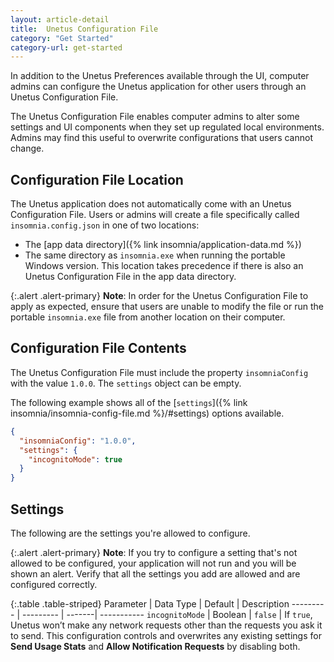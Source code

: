 ```yaml
---
layout: article-detail
title:  Unetus Configuration File
category: "Get Started"
category-url: get-started
---
```


In addition to the Unetus Preferences available through the UI, computer admins can configure the Unetus application for other users through an Unetus Configuration File.

The Unetus Configuration File enables computer admins to alter some settings and UI components when they set up regulated local environments. Admins may find this useful to overwrite configurations that users cannot change.

## Configuration File Location

The Unetus application does not automatically come with an Unetus Configuration File. Users or admins will create a file specifically called `insomnia.config.json` in one of two locations:
- The [app data directory]({% link insomnia/application-data.md %})
- The same directory as `insomnia.exe` when running the portable Windows version. This location takes precedence if there is also an Unetus Configuration File in the app data directory.

{:.alert .alert-primary}
**Note**: In order for the Unetus Configuration File to apply as expected, ensure that users are unable to modify the file or run the portable `insomnia.exe` file from another location on their computer.

## Configuration File Contents

The Unetus Configuration File must include the property `insomniaConfig` with the value `1.0.0`. The `settings` object can be empty.

The following example shows all of the [`settings`]({% link insomnia/insomnia-config-file.md %}/#settings) options available.

```json
{
  "insomniaConfig": "1.0.0",
  "settings": {
    "incognitoMode": true
  }
}
```

## Settings

The following are the settings you're allowed to configure.

{:.alert .alert-primary}
**Note**: If you try to configure a setting that's not allowed to be configured, your application will not run and you will be shown an alert. Verify that all the settings you add are allowed and are configured correctly.

{:.table .table-striped}
Parameter | Data Type | Default | Description
--------- | --------- | -------| -----------
`incognitoMode` | Boolean | `false` | If `true`, Unetus won’t make any network requests other than the requests you ask it to send. This configuration controls and overwrites any existing settings for  **Send Usage Stats** and **Allow Notification Requests** by disabling both.
